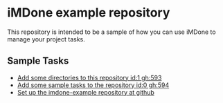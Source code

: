 iMDone example repository
====
This repository is intended to be a sample of how you can use iMDone to manage your project tasks.

Sample Tasks
----
- [Add some directories to this repository id:1 gh:593](#TODO:0)
- [Add some sample tasks to the repository id:0 gh:594](#TODO:30)
- [Set up the imdone-example repository at github](#DONE:0)
